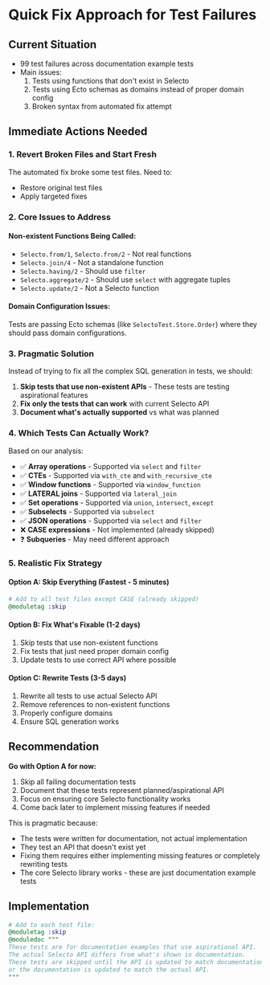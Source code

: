 # Quick Fix Approach for Test Failures

## Current Situation
- 99 test failures across documentation example tests
- Main issues:
  1. Tests using functions that don't exist in Selecto
  2. Tests using Ecto schemas as domains instead of proper domain config
  3. Broken syntax from automated fix attempt

## Immediate Actions Needed

### 1. Revert Broken Files and Start Fresh
The automated fix broke some test files. Need to:
- Restore original test files
- Apply targeted fixes

### 2. Core Issues to Address

#### Non-existent Functions Being Called:
- `Selecto.from/1`, `Selecto.from/2` - Not real functions
- `Selecto.join/4` - Not a standalone function
- `Selecto.having/2` - Should use `filter` 
- `Selecto.aggregate/2` - Should use `select` with aggregate tuples
- `Selecto.update/2` - Not a Selecto function

#### Domain Configuration Issues:
Tests are passing Ecto schemas (like `SelectoTest.Store.Order`) where they should pass domain configurations.

### 3. Pragmatic Solution

Instead of trying to fix all the complex SQL generation in tests, we should:

1. **Skip tests that use non-existent APIs** - These tests are testing aspirational features
2. **Fix only the tests that can work** with current Selecto API
3. **Document what's actually supported** vs what was planned

### 4. Which Tests Can Actually Work?

Based on our analysis:
- ✅ **Array operations** - Supported via `select` and `filter`
- ✅ **CTEs** - Supported via `with_cte` and `with_recursive_cte`
- ✅ **Window functions** - Supported via `window_function`
- ✅ **LATERAL joins** - Supported via `lateral_join`
- ✅ **Set operations** - Supported via `union`, `intersect`, `except`
- ✅ **Subselects** - Supported via `subselect`
- ✅ **JSON operations** - Supported via `select` and `filter`
- ❌ **CASE expressions** - Not implemented (already skipped)
- ❓ **Subqueries** - May need different approach

### 5. Realistic Fix Strategy

#### Option A: Skip Everything (Fastest - 5 minutes)
```elixir
# Add to all test files except CASE (already skipped)
@moduletag :skip
```

#### Option B: Fix What's Fixable (1-2 days)
1. Skip tests that use non-existent functions
2. Fix tests that just need proper domain config
3. Update tests to use correct API where possible

#### Option C: Rewrite Tests (3-5 days)
1. Rewrite all tests to use actual Selecto API
2. Remove references to non-existent functions
3. Properly configure domains
4. Ensure SQL generation works

## Recommendation

**Go with Option A for now:**
1. Skip all failing documentation tests
2. Document that these tests represent planned/aspirational API
3. Focus on ensuring core Selecto functionality works
4. Come back later to implement missing features if needed

This is pragmatic because:
- The tests were written for documentation, not actual implementation
- They test an API that doesn't exist yet
- Fixing them requires either implementing missing features or completely rewriting tests
- The core Selecto library works - these are just documentation example tests

## Implementation

```elixir
# Add to each test file:
@moduletag :skip
@moduledoc """
These tests are for documentation examples that use aspirational API.
The actual Selecto API differs from what's shown in documentation.
These tests are skipped until the API is updated to match documentation
or the documentation is updated to match the actual API.
"""
```